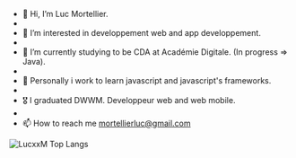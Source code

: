 - 👋 Hi, I’m Luc Mortellier.
- 
- 👀 I’m interested in developpement web and app developpement.
- 
- 🌱 I’m currently studying to be CDA at Académie Digitale. (In progress => Java).
- 
- 🌱 Personally i work to learn javascript and javascript's frameworks.
- 
- 🎖️ I graduated DWWM. Developpeur web and web mobile.
- 
- 📫 How to reach me mortellierluc@gmail.com




![LucxxM Top Langs](https://github-readme-stats.vercel.app/api/top-langs/?username=LucxxM&langs_count=10&theme=highcontrast&show_icons=true)                             




<!---
Hey! I need to complete this xDD
![LucxxM GitHub stats](https://github-readme-stats.vercel.app/api?username=LucxxM&count_private=true&show_icons=true&theme=highcontrast)
--->
